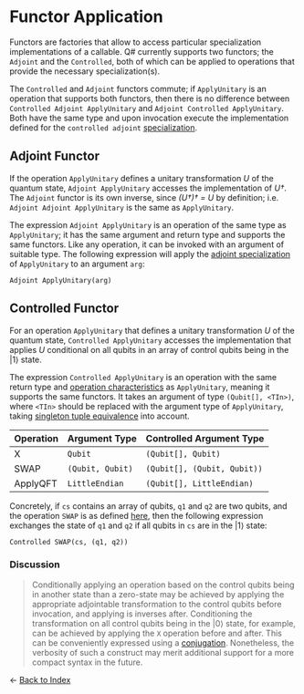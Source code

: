 # Functor Application

Functors are factories that allow to access particular specialization implementations of a callable. Q# currently supports two functors; the `Adjoint` and the `Controlled`, both of which can be applied to operations that provide the necessary specialization(s). 

The `Controlled` and `Adjoint` functors commute; if `ApplyUnitary` is an operation that supports both functors, then there is no difference between `Controlled Adjoint ApplyUnitary` and `Adjoint Controlled ApplyUnitary`.
Both have the same type and upon invocation execute the implementation defined for the `controlled adjoint` [specialization](https://github.com/microsoft/qsharp-language/blob/main/Specifications/Language/1_ProgramStructure/4_SpecializationDeclarations.md#specialization-declarations).

## Adjoint Functor

If the operation `ApplyUnitary` defines a unitary transformation *U* of the quantum state, `Adjoint ApplyUnitary` accesses the implementation of *U†*. The `Adjoint` functor is its own inverse, since *(U†)† = U* by definition; i.e. `Adjoint Adjoint ApplyUnitary` is the same as `ApplyUnitary`.

The expression `Adjoint ApplyUnitary` is an operation of the same type as `ApplyUnitary`; it has the same argument and return type and supports the same functors. Like any operation, it can be invoked with an argument of suitable type. The following expression will apply the [adjoint specialization](https://github.com/microsoft/qsharp-language/blob/main/Specifications/Language/1_ProgramStructure/4_SpecializationDeclarations.md#specialization-declarations) of `ApplyUnitary` to an argument `arg`:
```qsharp
Adjoint ApplyUnitary(arg) 
```

## Controlled Functor

For an operation `ApplyUnitary` that defines a unitary transformation *U* of the quantum state, `Controlled ApplyUnitary` accesses the implementation that applies *U* conditional on all qubits in an array of control qubits being in the |1⟩ state. 

The expression `Controlled ApplyUnitary` is an operation with the same return type and [operation characteristics](https://github.com/microsoft/qsharp-language/blob/main/Specifications/Language/4_TypeSystem/OperationsAndFunctions.md#operation-characteristics) as `ApplyUnitary`, meaning it supports the same functors.
It takes an argument of type `(Qubit[], <TIn>)`, where `<TIn>` should be replaced with the argument type of `ApplyUnitary`, taking [singleton tuple equivalence](https://github.com/microsoft/qsharp-language/blob/main/Specifications/Language/4_TypeSystem/SingletonTupleEquivalence.md#singleton-tuple-equivalence) into account. 

| Operation | Argument Type | Controlled Argument Type |
| --- | --- | --- |
| X | `Qubit` | `(Qubit[], Qubit)` | 
| SWAP | `(Qubit, Qubit)` | `(Qubit[], (Qubit, Qubit))` |
| ApplyQFT | `LittleEndian` | `(Qubit[], LittleEndian)` |

Concretely, if `cs` contains an array of qubits, `q1` and `q2` are two qubits, and the operation `SWAP` is as defined [here](https://github.com/microsoft/qsharp-language/blob/main/Specifications/Language/1_ProgramStructure/4_SpecializationDeclarations.md#specialization-declarations), then the following expression exchanges the state of `q1` and `q2` if all qubits in `cs` are in the |1⟩ state:
```qsharp
Controlled SWAP(cs, (q1, q2))
```

### Discussion
> Conditionally applying an operation based on the control qubits being in another state than a zero-state may be achieved by applying the appropriate adjointable transformation to the control qubits before invocation, and applying is inverses after. Conditioning the transformation on all control qubits being in the |0⟩ state, for example, can be achieved by applying the `X` operation before and after. This can be conveniently expressed using a [conjugation](https://github.com/microsoft/qsharp-language/blob/main/Specifications/Language/2_Statements/Conjugations.md#conjugations). Nonetheless, the verbosity of such a construct may merit additional support for a more compact syntax in the future.


← [Back to Index](https://github.com/microsoft/qsharp-language/tree/main/Specifications/Language#index)

